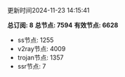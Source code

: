 更新时间2024-11-23 14:15:41

**总订阅: 8**
**总节点: 7594**
**有效节点: 6628**
- ss节点: 1255
- v2ray节点: 4009
- trojan节点: 1357
- ssr节点: 7
